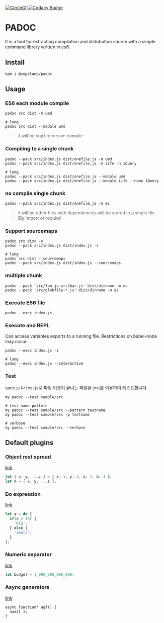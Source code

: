 [![CircleCI](https://circleci.com/gh/sepalang/padoc/tree/master.svg?style=shield)](https://circleci.com/gh/sepalang/padoc/tree/master)
[![Codacy Badge](https://api.codacy.com/project/badge/Grade/d09a4868f68041fb8a1647f740e535f3)](https://www.codacy.com/app/labeldock/padoc?utm_source=github.com&amp;utm_medium=referral&amp;utm_content=sepalang/padoc&amp;utm_campaign=Badge_Grade)

# PADOC
It is a tool for extracting compilation and distribution source with a simple command library written in es6.


## Install
```
npm i @sepalang/padoc
```


## Usage

### ES6 each module compile
```
padoc src dist -m umd

# long
padoc src dist --module umd
```
> It will be start recursive compile

### Compiling to a single chunk
```
padoc --pack src/index.js dist/onefile.js -m umd
padoc --pack src/index.js dist/onefile.js -m iife -n iQuery

# long
padoc --pack src/index.js dist/onefile.js --module umd
padoc --pack src/index.js dist/onefile.js --module iife --name iQuery

```

### no compile single chunk
```
padoc --pack src/index.js dist/onefile.js -m es
```

> It will be other files with dependencies will be stored in a single file. (By import or require)


### Support sourcemaps
```
padoc src dist -s
padoc --pack src/index.js dist/index.js -s

# long
padoc src dist --sourcemaps
padoc --pack src/index.js dist/index.js --sourcemaps
```

### multiple chunk
```
padoc --pack 'src/foo.js src/bar.js' dist/dirname -m es
padoc --pack 'src/globfile-*.js' dist/dirname -m es
```

### Execute ES6 file
```
padoc --exec index.js
```

### Execute and REPL
Can access variables exports to a running file. Restrictions on babel-node may occur.
```
padoc --exec index.js -i

# long
padoc --exec index.js --interactive
```

### Test
spec.js 나 test.js로 파일 이름이 끝나는 파일을 jest를 이용하여 테스트합니다.
```
my padoc --test sample/src

# test name pattern
my padoc --test sample/src --pattern testname
my padoc --test sample/src -p testname

# verbose
my padoc --test sample/src --verbose
```


## Default plugins
### Object rest spread
[link](https://github.com/babel/babel/tree/master/packages/babel-plugin-proposal-object-rest-spread)
```ts
let { x, y, ...z } = { x: 1, y: 2, a: 3, b: 4 };
let n = { x, y, ...z };
```

### Do expression
[link](https://github.com/babel/babel/tree/master/packages/babel-plugin-proposal-do-expressions)
```ts
let a = do {
  if(x > 10) {
    'big';
  } else {
    'small';
  }
};
```

### Numeric separator
[link](https://github.com/babel/babel/tree/master/packages/babel-plugin-proposal-numeric-separator)
```ts
let budget = 1_000_000_000_000;
```

### Async generators
[link](https://github.com/babel/babel/tree/master/packages/babel-plugin-syntax-async-generators#babelplugin-syntax-async-generators)
```
async function* agf() {
  await 1;
}
```

